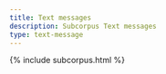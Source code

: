 ```yaml
---
title: Text messages
description: Subcorpus Text messages
type: text-message
---
```

{% include subcorpus.html %}

